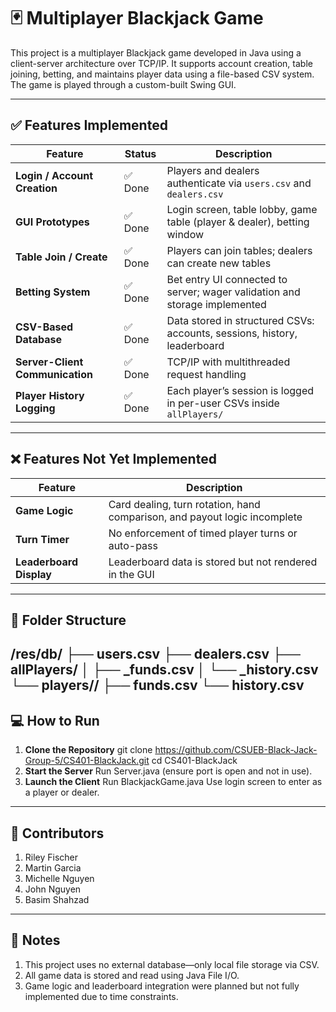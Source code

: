 # 🃏 Multiplayer Blackjack Game

This project is a multiplayer Blackjack game developed in Java using a client-server architecture over TCP/IP. It supports account creation, table joining, betting, and maintains player data using a file-based CSV system. The game is played through a custom-built Swing GUI.

---

## ✅ Features Implemented

| Feature                         | Status   | Description                                                                 |
|---------------------------------|----------|-----------------------------------------------------------------------------|
| **Login / Account Creation**    | ✅ Done   | Players and dealers authenticate via `users.csv` and `dealers.csv`          |
| **GUI Prototypes**              | ✅ Done   | Login screen, table lobby, game table (player & dealer), betting window     |
| **Table Join / Create**         | ✅ Done   | Players can join tables; dealers can create new tables                      |
| **Betting System**              | ✅ Done   | Bet entry UI connected to server; wager validation and storage implemented  |
| **CSV-Based Database**          | ✅ Done   | Data stored in structured CSVs: accounts, sessions, history, leaderboard    |
| **Server-Client Communication** | ✅ Done   | TCP/IP with multithreaded request handling                                  |
| **Player History Logging**      | ✅ Done   | Each player’s session is logged in per-user CSVs inside `allPlayers/`       |

---

## ❌ Features Not Yet Implemented

| Feature              | Description                                                                 |
|----------------------|-----------------------------------------------------------------------------|
| **Game Logic**        | Card dealing, turn rotation, hand comparison, and payout logic incomplete   |
| **Turn Timer**        | No enforcement of timed player turns or auto-pass                          |
| **Leaderboard Display** | Leaderboard data is stored but not rendered in the GUI                    |

---

## 📁 Folder Structure
/res/db/
├── users.csv
├── dealers.csv
├── allPlayers/
│   ├── <username>_funds.csv
│   └── <username>_history.csv
└── players/<username>/
    ├── funds.csv
    └── history.csv
---

## 💻 How to Run

1. **Clone the Repository**
   git clone https://github.com/CSUEB-Black-Jack-Group-5/CS401-BlackJack.git
   cd CS401-BlackJack
2. **Start the Server**
     Run Server.java (ensure port is open and not in use).
4. **Launch the Client**
     Run BlackjackGame.java
     Use login screen to enter as a player or dealer.

---

## 👥 Contributors
1. Riley Fischer
2. Martin Garcia
3. Michelle Nguyen
4. John Nguyen
5. Basim Shahzad

---

## 📌 Notes
1. This project uses no external database—only local file storage via CSV.
2. All game data is stored and read using Java File I/O.
3. Game logic and leaderboard integration were planned but not fully implemented due to time constraints.



   

